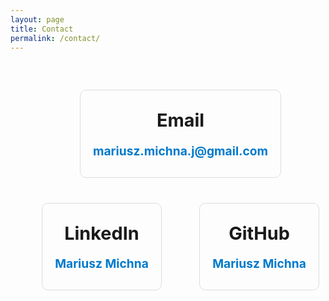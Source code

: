 ```yaml
---
layout: page
title: Contact
permalink: /contact/
---
```


<div class="contact-content">
    <div>
        <i class="fas fa-envelope fa-3x"></i>
        <h3>Email</h3>
        <p><a href="mailto:mariusz.michna.j@gmail.com">mariusz.michna.j@gmail.com</a></p>
    </div>
    <div>
        <i class="fab fa-linkedin fa-3x"></i>
        <h3>LinkedIn</h3>
        <p><a href="https://www.linkedin.com/in/mariusz-michna-6a2599193/" target="_blank">Mariusz Michna</a></p>
    </div>
    <div>
        <i class="fab fa-github fa-3x"></i>
        <h3>GitHub</h3>
        <p><a href="https://github.com/MariuszJM" target="_blank">Mariusz Michna</a></p>
    </div>
</div>

<style>
.contact-content {
    display: flex;
    justify-content: space-around;
    align-items: flex-start;
    text-align: center;
    flex-wrap: wrap;
    margin-top: 20px;
    padding: 20px;
    width: 100%;
    max-width: 1000px;
    margin-left: auto;
    margin-right: auto;
}

.contact-content div {
    margin: 20px;
    padding: 20px;
    border: 1px solid #ddd;
    border-radius: 10px;
    transition: transform 0.3s, background-color 0.3s;
}

.contact-content div:hover {
    transform: scale(1.05);
    background-color: #f0f0f0;
}

.contact-content i {
    color: #007acc;
    margin-bottom: 10px;
    transition: color 0.3s;
}

.contact-content div:hover i {
    color: #005bb5;
}

.contact-content h3 {
    margin: 10px 0;
    font-size: 1.8rem;
    font-weight: bold;
}

.contact-content p {
    font-size: 1.2rem;
    margin-bottom: 10px;
    color: #555;
}

.contact-content a {
    color: #007acc;
    text-decoration: none;
    font-weight: bold;
}

.contact-content a:hover {
    text-decoration: underline;
}

@media (max-width: 768px) {
    .contact-content {
        flex-direction: column;
    }

    .contact-content div {
        width: 100%;
        margin: 10px 0;
    }
}
</style>
